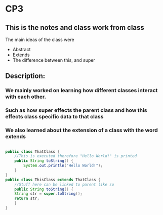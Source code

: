# CP3
## This is the notes and class work from class

The main ideas of the class were
* Abstract
* Extends
* The difference between this, and super
## Description: 

### We mainly worked on learning how different classes interact with each other.
### Such as how super effects the parent class and how this effects class specific data to that class

### We also learned about the extension of a class with the word extends 

```java

public class ThatClass {
    //This is executed therefore "Hello World!" is printed
    public String toString() {
    	System.out.println("Hello World!");
    }
}
public class ThisClass extends ThatClass {
    //Stuff here can be linked to parent like so
    public String toString() {
	String str = super.toString();
	return str;
    }
}

```


